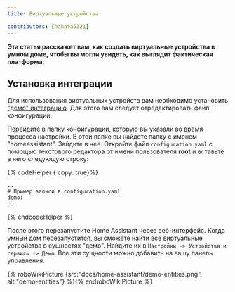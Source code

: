 ```yaml
---
title: Виртуальные устройства

contributors: [nakata5321]
---
```


**Эта статья расскажет вам, как создать виртуальные устройства в умном доме, чтобы вы могли увидеть, как выглядит фактическая платформа.**

## Установка интеграции

Для использования виртуальных устройств вам необходимо установить ["демо" интеграцию](https://www.home-assistant.io/integrations/demo/).
Для этого вам следует отредактировать файл конфигурации.

Перейдите в папку конфигурации, которую вы указали во время процесса настройки. В этой папке вы найдете папку с именем "homeassistant". Зайдите в нее. Откройте файл `configuration.yaml` с помощью текстового редактора от имени пользователя **root** и вставьте в него следующую строку:

{% codeHelper { copy: true}%}

```
...
# Пример записи в configuration.yaml
demo:
...
```

{% endcodeHelper %}


После этого перезапустите Home Assistant через веб-интерфейс. Когда умный дом перезапустится, вы сможете найти все виртуальные устройства в сущностях "демо".
Найдите их в `Настройки -> Устройства и сервисы -> Демо`. Все эти сущности можно добавить на вашу панель управления.

{% roboWikiPicture {src:"docs/home-assistant/demo-entities.png", alt:"demo-entities"} %}{% endroboWikiPicture %}
